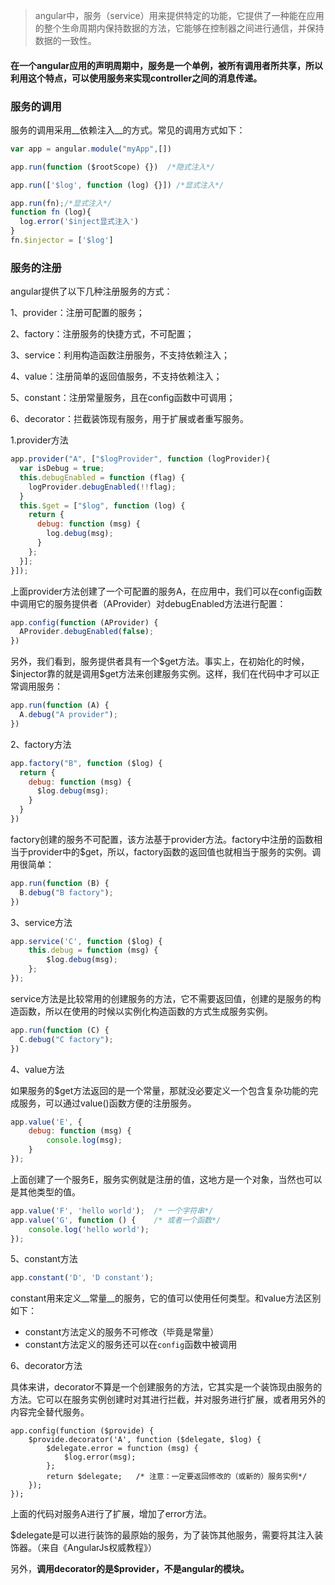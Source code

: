 > angular中，服务（service）用来提供特定的功能，它提供了一种能在应用的整个生命周期内保持数据的方法，它能够在控制器之间进行通信，并保持数据的一致性。

#### 在一个angular应用的声明周期中，服务是一个单例，被所有调用者所共享，所以利用这个特点，可以使用服务来实现controller之间的消息传递。



### 服务的调用

服务的调用采用__依赖注入__的方式。常见的调用方式如下：

```javascript
var app = angular.module("myApp",[])

app.run(function ($rootScope) {})  /*隐式注入*/

app.run(['$log', function (log) {}]) /*显式注入*/

app.run(fn);/*显式注入*/
function fn (log){
  log.error('$inject显式注入')
}
fn.$injector = ['$log']
```



### 服务的注册

angular提供了以下几种注册服务的方式：

1、provider：注册可配置的服务；

2、factory：注册服务的快捷方式，不可配置；

3、service：利用构造函数注册服务，不支持依赖注入；

4、value：注册简单的返回值服务，不支持依赖注入；

5、constant：注册常量服务，且在config函数中可调用；

6、decorator：拦截装饰现有服务，用于扩展或者重写服务。



1.provider方法

```javascript
app.provider("A", ["$logProvider", function (logProvider){
  var isDebug = true;
  this.debugEnabled = function (flag) {
    logProvider.debugEnabled(!!flag);
  }
  this.$get = ["$log", function (log) {
    return {
      debug: function (msg) {
        log.debug(msg);
      }
    };
  }];
}]);
```

上面provider方法创建了一个可配置的服务A，在应用中，我们可以在config函数中调用它的服务提供者（AProvider）对debugEnabled方法进行配置：

```javascript
app.config(function (AProvider) {
  AProvider.debugEnabled(false);
})
```

另外，我们看到，服务提供者具有一个$get方法。事实上，在初始化的时候，\$injector靠的就是调用\$get方法来创建服务实例。这样，我们在代码中才可以正常调用服务：

```javascript
app.run(function (A) {
  A.debug("A provider");
})
```



2、factory方法

```javascript
app.factory("B", function ($log) {
  return {
    debug: function (msg) {
      $log.debug(msg);
    }
  } 
})
```

factory创建的服务不可配置，该方法基于provider方法。factory中注册的函数相当于provider中的$get，所以，factory函数的返回值也就相当于服务的实例。调用很简单：

```javascript
app.run(function (B) {
  B.debug("B factory");
})
```



3、service方法

```javascript
app.service('C', function ($log) {
    this.debug = function (msg) {
        $log.debug(msg);
    };
});
```

service方法是比较常用的创建服务的方法，它不需要返回值，创建的是服务的构造函数，所以在使用的时候以实例化构造函数的方式生成服务实例。

```javascript
app.run(function (C) {
  C.debug("C factory");
})
```



4、value方法

如果服务的$get方法返回的是一个常量，那就没必要定义一个包含复杂功能的完成服务，可以通过value()函数方便的注册服务。

```javascript
app.value('E', {
    debug: function (msg) {
        console.log(msg);
    }
});
```

上面创建了一个服务E，服务实例就是注册的值，这地方是一个对象，当然也可以是其他类型的值。

```javascript
app.value('F', 'hello world');  /* 一个字符串*/
app.value('G', function () {    /* 或者一个函数*/
    console.log('hello world');
});
```



5、constant方法

```javascript
app.constant('D', 'D constant');
```

constant用来定义__常量__的服务，它的值可以使用任何类型。和value方法区别如下：

* constant方法定义的服务不可修改（毕竟是常量）
* constant方法定义的服务还可以在`config`函数中被调用



6、decorator方法

具体来讲，decorator不算是一个创建服务的方法，它其实是一个装饰现由服务的方法。它可以在服务实例创建时对其进行拦截，并对服务进行扩展，或者用另外的内容完全替代服务。

```
app.config(function ($provide) {
    $provide.decorator('A', function ($delegate, $log) {
        $delegate.error = function (msg) {
            $log.error(msg);
        };
        return $delegate;   /* 注意：一定要返回修改的（或新的）服务实例*/
    });  
});
```

上面的代码对服务A进行了扩展，增加了error方法。

$delegate是可以进行装饰的最原始的服务，为了装饰其他服务，需要将其注入装饰器。（来自《AngularJs权威教程》）

另外，__调用decorator的是$provider，不是angular的模块。__